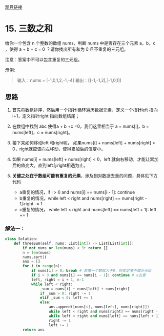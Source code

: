 [题目链接](https://leetcode-cn.com/problems/3sum/)
# 15. 三数之和

给你一个包含 n 个整数的数组 nums，判断 nums 中是否存在三个元素 a，b，c ，使得 a + b + c = 0 ？请你找出所有和为 0 且不重复的三元组。

注意：答案中不可以包含重复的三元组。

示例:
>输入：nums = [-1,0,1,2,-1,-4]
输出：[[-1,-1,2],[-1,0,1]]


## 思路
1. 首先将数组排序，然后用一个指针i循环遍历数据元素，定义一个指针left 指向i+1，定义指针right 指向数组结尾；

2. 在数组中找到 abc 使得a + b +c =0，我们这里相当于 a = nums[i]，b = nums[left]，c = nums[right]。

3. 接下来如何移动left 和right呢， 如果nums[i] + nums[left] + nums[right] > 0，right就应该向左移动，使得累加后的值变小。

4. 如果 nums[i] + nums[left] + nums[right] < 0，left 就向右移动，才能让累加后的值变大，直到left与right相遇为止。

5. **关键之处在于数组可能有重复的元素**，涉及到对数据去重的问题，具体见下方代码
    * a重复的情况，if i > 0 and nums[i] == nums[i - 1]: continue
    * b重复的情况，while left < right and nums[right] == nums[right - 1]:right -= 1
    * c重复的情况， while left < right and nums[left] == nums[left + 1]: left += 1
### 解法一：

```python
class Solution:
    def threeSum(self, nums: List[int]) -> List[List[int]]:
        if not nums or len(nums) < 3: return []
        n = len(nums)
        nums.sort()
        ans = []
        for i in range(n):
            if nums[i] > 0: break # 若第一个数就大于0，则肯定凑不成三元组
            if i > 0 and nums[i] == nums[i - 1]: continue # a去重
            left, right = i + 1, n-1
            while left < right:
                _sum = nums[i] + nums[left] + nums[right]
                if _sum > 0: right -= 1
                elif _sum < 0: left += 1
                else:
                    ans.append([nums[i], nums[left], nums[right]])
                    while left < right and nums[right] == nums[right - 1]:right -= 1 # b去重
                    while left < right and nums[left] == nums[left + 1]: left += 1 # c去重
                    right -= 1
                    left += 1
        return ans
```

